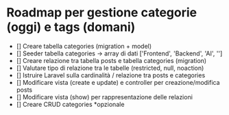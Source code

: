 # Roadmap per gestione categorie (oggi) e tags (domani)

-   [] Creare tabella categories (migration + model)
-   [] Seeder tabella categories -> array di dati ['Frontend', 'Backend', 'AI', '']
-   [] Creare relazione tra tabella posts e tabella categories (migration)
-   [] Valutare tipo di relazione tra le tabelle (restricted, null, noaction)
-   [] Istruire Laravel sulla cardinalità / relazione tra posts e categories
-   [] Modificare vista (create e update) e controller per creazione/modifica posts
-   [] Modificare vista (show) per rappresentazione delle relazioni
-   [] Creare CRUD categories \*opzionale
